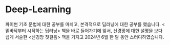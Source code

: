 # Deep-Learning
파이썬 기초 문법에 대한 공부를 마치고, 본격적으로 딥러닝에 대한 공부를 했습니다. <밑바닥부터 시작하는 딥러닝> 책을 바로 들어가기에 앞서, 신경망에 대한 설명을 보다 쉽게 서술한 <신경망 첫걸음> 책을 가지고 2024년 6월 한 달 동안 스터디하였습니다.
